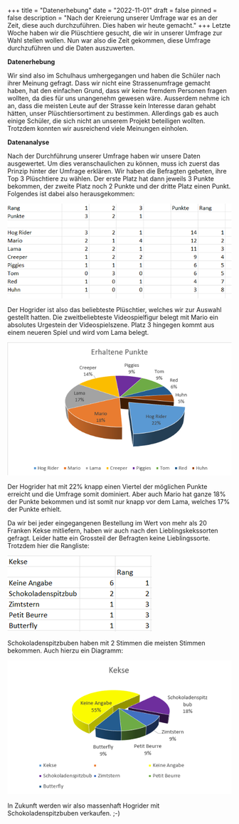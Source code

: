 +++
title = "Datenerhebung"
date = "2022-11-01"
draft = false
pinned = false
description = "Nach der Kreierung unserer Umfrage war es an der Zeit, diese auch durchzuführen. Dies haben wir heute gemacht."
+++
L﻿etzte Woche haben wir die Plüschtiere gesucht, die wir in unserer Umfrage zur Wahl stellen wollen. Nun war also die Zeit gekommen, diese Umfrage durchzuführen und die Daten auszuwerten.

**Datenerhebung**

W﻿ir sind also im Schulhaus umhergegangen und haben die Schüler nach ihrer Meinung gefragt. Dass wir nicht eine Strassenumfrage gemacht haben, hat den einfachen Grund, dass wir keine fremdem Personen fragen wollten, da dies für uns unangenehm gewesen wäre. Ausserdem nehme ich an, dass die meisten Leute auf der Strasse kein Interesse daran gehabt hätten, unser Plüschtiersortiment zu bestimmen. Allerdings gab es auch einige Schüler, die sich nicht an unserem Projekt beteiligen wollten. Trotzdem konnten wir ausreichend viele Meinungen einholen.

**D﻿atenanalyse**

N﻿ach der Durchführung unserer Umfrage haben wir unsere Daten ausgewertet. Um dies veranschaulichen zu können, muss ich zuerst das Prinzip hinter der Umfrage erklären. Wir haben die Befragten gebeten, ihre Top 3 Plüschtiere zu wählen. Der erste Platz hat dann jeweils 3 Punkte bekommen, der zweite Platz noch 2 Punkte und der dritte Platz einen Punkt. Folgendes ist dabei also herausgekommen:

![](rangliste-pluschtiere.png)

D﻿er Hogrider ist also das beliebteste Plüschtier, welches wir zur Auswahl gestellt hatten. Die zweitbeliebteste Videospielfigur belegt mit Mario ein absolutes Urgestein der Videospielszene. Platz 3 hingegen kommt aus einem neueren Spiel und wird vom Lama belegt.

![](diagramm-pluschtiere.png)

D﻿er Hogrider hat mit 22% knapp einen Viertel der möglichen Punkte erreicht und die Umfrage somit dominiert. Aber auch Mario hat ganze 18% der Punkte bekommen und ist somit nur knapp vor dem Lama, welches 17% der Punkte erhielt.

D﻿a wir bei jeder eingegangenen Bestellung im Wert von mehr als 20 Franken Kekse mitliefern, haben wir auch nach den Lieblingskekssorten gefragt. Leider hatte ein Grossteil der Befragten keine Lieblingssorte. Trotzdem hier die Rangliste:

![](rangliste-kekse.png)

S﻿chokoladenspitzbuben haben mit 2 Stimmen die meisten Stimmen bekommen. Auch hierzu ein Diagramm:

![](diagramm-kekse.png)

I﻿n Zukunft werden wir also massenhaft Hogrider mit Schokoladenspitzbuben verkaufen. ;-)